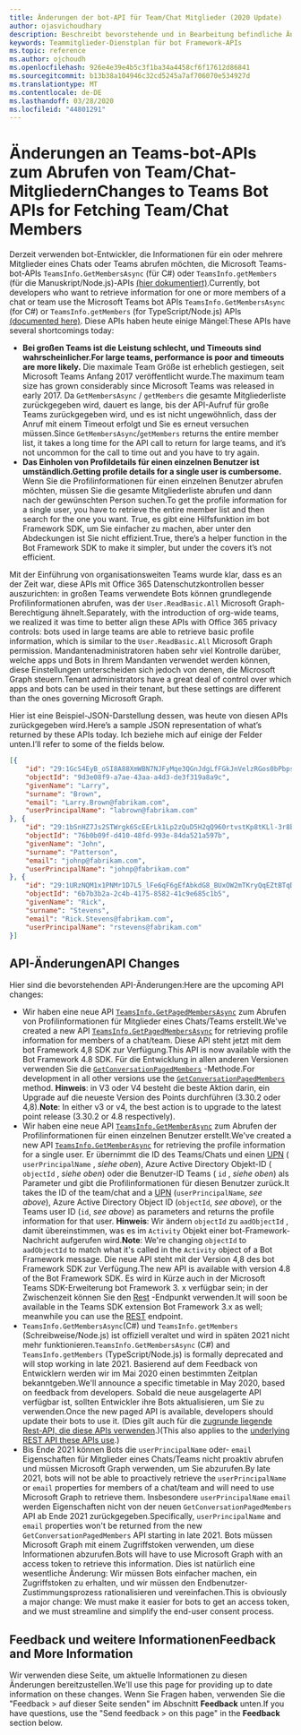 ```yaml
---
title: Änderungen der bot-API für Team/Chat Mitglieder (2020 Update)
author: ojasvichoudhary
description: Beschreibt bevorstehende und in Bearbeitung befindliche Änderungen an den bot-APIs, die zum Abrufen von Mitgliedern von Teams und Chats verwendet werden.
keywords: Teammitglieder-Dienstplan für bot Framework-APIs
ms.topic: reference
ms.author: ojchoudh
ms.openlocfilehash: 926e4e39e4b5c3f1ba34a4458cf6f17612d86841
ms.sourcegitcommit: b13b38a104946c32cd5245a7af706070e534927d
ms.translationtype: MT
ms.contentlocale: de-DE
ms.lasthandoff: 03/28/2020
ms.locfileid: "44801291"
---
```

# <a name="changes-to-teams-bot-apis-for-fetching-teamchat-members"></a><span data-ttu-id="ab55a-104">Änderungen an Teams-bot-APIs zum Abrufen von Team/Chat-Mitgliedern</span><span class="sxs-lookup"><span data-stu-id="ab55a-104">Changes to Teams Bot APIs for Fetching Team/Chat Members</span></span>

<span data-ttu-id="ab55a-105">Derzeit verwenden bot-Entwickler, die Informationen für ein oder mehrere Mitglieder eines Chats oder Teams abrufen möchten, die Microsoft Teams-bot-APIs `TeamsInfo.GetMembersAsync` (für C#) oder `TeamsInfo.getMembers` (für die Manuskript/Node.js)-APIs [(hier dokumentiert)](https://docs.microsoft.com/microsoftteams/platform/bots/how-to/get-teams-context?tabs=dotnet#fetching-the-roster-or-user-profile).</span><span class="sxs-lookup"><span data-stu-id="ab55a-105">Currently, bot developers who want to retrieve information for one or more members of a chat or team use the Microsoft Teams bot APIs `TeamsInfo.GetMembersAsync` (for C#) or `TeamsInfo.getMembers` (for TypeScript/Node.js) APIs [(documented here)](https://docs.microsoft.com/microsoftteams/platform/bots/how-to/get-teams-context?tabs=dotnet#fetching-the-roster-or-user-profile).</span></span> <span data-ttu-id="ab55a-106">Diese APIs haben heute einige Mängel:</span><span class="sxs-lookup"><span data-stu-id="ab55a-106">These APIs have several shortcomings today:</span></span>

* <span data-ttu-id="ab55a-107">**Bei großen Teams ist die Leistung schlecht, und Timeouts sind wahrscheinlicher.**</span><span class="sxs-lookup"><span data-stu-id="ab55a-107">**For large teams, performance is poor and timeouts are more likely.**</span></span> <span data-ttu-id="ab55a-108">Die maximale Team Größe ist erheblich gestiegen, seit Microsoft Teams Anfang 2017 veröffentlicht wurde.</span><span class="sxs-lookup"><span data-stu-id="ab55a-108">The maximum team size has grown considerably since Microsoft Teams was released in early 2017.</span></span> <span data-ttu-id="ab55a-109">Da `GetMembersAsync` / `getMembers` die gesamte Mitgliederliste zurückgegeben wird, dauert es lange, bis der API-Aufruf für große Teams zurückgegeben wird, und es ist nicht ungewöhnlich, dass der Anruf mit einem Timeout erfolgt und Sie es erneut versuchen müssen.</span><span class="sxs-lookup"><span data-stu-id="ab55a-109">Since `GetMembersAsync`/`getMembers` returns the entire member list, it takes a long time for the API call to return for large teams, and it’s not uncommon for the call to time out and you have to try again.</span></span>
* <span data-ttu-id="ab55a-110">**Das Einholen von Profildetails für einen einzelnen Benutzer ist umständlich.**</span><span class="sxs-lookup"><span data-stu-id="ab55a-110">**Getting profile details for a single user is cumbersome.**</span></span> <span data-ttu-id="ab55a-111">Wenn Sie die Profilinformationen für einen einzelnen Benutzer abrufen möchten, müssen Sie die gesamte Mitgliederliste abrufen und dann nach der gewünschten Person suchen.</span><span class="sxs-lookup"><span data-stu-id="ab55a-111">To get the profile information for a single user, you have to retrieve the entire member list and then search for the one you want.</span></span> <span data-ttu-id="ab55a-112">True, es gibt eine Hilfsfunktion im bot Framework SDK, um Sie einfacher zu machen, aber unter den Abdeckungen ist Sie nicht effizient.</span><span class="sxs-lookup"><span data-stu-id="ab55a-112">True, there’s a helper function in the Bot Framework SDK to make it simpler, but under the covers it’s not efficient.</span></span>

<span data-ttu-id="ab55a-113">Mit der Einführung von organisationsweiten Teams wurde klar, dass es an der Zeit war, diese APIs mit Office 365 Datenschutzkontrollen besser auszurichten: in großen Teams verwendete Bots können grundlegende Profilinformationen abrufen, was der `User.ReadBasic.All` Microsoft Graph-Berechtigung ähnelt.</span><span class="sxs-lookup"><span data-stu-id="ab55a-113">Separately, with the introduction of org-wide teams, we realized it was time to better align these APIs with Office 365 privacy controls: bots used in large teams are able to retrieve basic profile information, which is similar to the `User.ReadBasic.All` Microsoft Graph permission.</span></span> <span data-ttu-id="ab55a-114">Mandantenadministratoren haben sehr viel Kontrolle darüber, welche apps und Bots in Ihrem Mandanten verwendet werden können, diese Einstellungen unterscheiden sich jedoch von denen, die Microsoft Graph steuern.</span><span class="sxs-lookup"><span data-stu-id="ab55a-114">Tenant administrators have a great deal of control over which apps and bots can be used in their tenant, but these settings are different than the ones governing Microsoft Graph.</span></span>

<span data-ttu-id="ab55a-115">Hier ist eine Beispiel-JSON-Darstellung dessen, was heute von diesen APIs zurückgegeben wird.</span><span class="sxs-lookup"><span data-stu-id="ab55a-115">Here’s a sample JSON representation of what’s returned by these APIs today.</span></span> <span data-ttu-id="ab55a-116">Ich beziehe mich auf einige der Felder unten.</span><span class="sxs-lookup"><span data-stu-id="ab55a-116">I’ll refer to some of the fields below.</span></span>

```json
[{
    "id": "29:1GcS4EyB_oSI8A88XmWBN7NJFyMqe3QGnJdgLfFGkJnVelzRGos0bPbpsfJjcbAD22bmKc4GMbrY2g4JDrrA8vM06X1-cHHle4zOE6U4ttcc",
    "objectId": "9d3e08f9-a7ae-43aa-a4d3-de3f319a8a9c",
    "givenName": "Larry",
    "surname": "Brown",
    "email": "Larry.Brown@fabrikam.com",
    "userPrincipalName": "labrown@fabrikam.com"
}, {
    "id": "29:1bSnHZ7Js2STWrgk6ScEErLk1Lp2zQuD5H2qQ960rtvstKp8tKLl-3r8b6DoW0QxZimuTxk_kupZ1DBMpvIQQUAZL-PNj0EORDvRZXy8kvWk",
    "objectId": "76b0b09f-d410-48fd-993e-84da521a597b",
    "givenName": "John",
    "surname": "Patterson",
    "email": "johnp@fabrikam.com",
    "userPrincipalName": "johnp@fabrikam.com"
}, {
    "id": "29:1URzNQM1x1PNMr1D7L5_lFe6qF6gEfAbkdG8_BUxOW2mTKryQqEZtBTqDt10-MghkzjYDuUj4KG6nvg5lFAyjOLiGJ4jzhb99WrnI7XKriCs",
    "objectId": "6b7b3b2a-2c4b-4175-8582-41c9e685c1b5",
    "givenName": "Rick",
    "surname": "Stevens",
    "email": "Rick.Stevens@fabrikam.com",
    "userPrincipalName": "rstevens@fabrikam.com"
}]
```

## <a name="api-changes"></a><span data-ttu-id="ab55a-117">API-Änderungen</span><span class="sxs-lookup"><span data-stu-id="ab55a-117">API Changes</span></span>
<span data-ttu-id="ab55a-118">Hier sind die bevorstehenden API-Änderungen:</span><span class="sxs-lookup"><span data-stu-id="ab55a-118">Here are the upcoming API changes:</span></span>

* <span data-ttu-id="ab55a-119">Wir haben eine neue API [`TeamsInfo.GetPagedMembersAsync`](https://docs.microsoft.com/microsoftteams/platform/bots/how-to/get-teams-context?tabs=dotnet#fetching-the-roster-or-user-profile) zum Abrufen von Profilinformationen für Mitglieder eines Chats/Teams erstellt.</span><span class="sxs-lookup"><span data-stu-id="ab55a-119">We've created a new API [`TeamsInfo.GetPagedMembersAsync`](https://docs.microsoft.com/microsoftteams/platform/bots/how-to/get-teams-context?tabs=dotnet#fetching-the-roster-or-user-profile) for retrieving profile information for members of a chat/team.</span></span> <span data-ttu-id="ab55a-120">Diese API steht jetzt mit dem bot Framework 4,8 SDK zur Verfügung.</span><span class="sxs-lookup"><span data-stu-id="ab55a-120">This API is now available with the Bot Framework 4.8 SDK.</span></span> <span data-ttu-id="ab55a-121">Für die Entwicklung in allen anderen Versionen verwenden Sie die [`GetConversationPagedMembers`](https://docs.microsoft.com/dotnet/api/microsoft.bot.connector.conversationsextensions.getconversationpagedmembersasync?view=botbuilder-dotnet-stable) -Methode.</span><span class="sxs-lookup"><span data-stu-id="ab55a-121">For development in all other versions use the [`GetConversationPagedMembers`](https://docs.microsoft.com/dotnet/api/microsoft.bot.connector.conversationsextensions.getconversationpagedmembersasync?view=botbuilder-dotnet-stable) method.</span></span> <span data-ttu-id="ab55a-122">**Hinweis**: in V3 oder V4 besteht die beste Aktion darin, ein Upgrade auf die neueste Version des Points durchführen (3.30.2 oder 4,8).</span><span class="sxs-lookup"><span data-stu-id="ab55a-122">**Note**: In either v3 or v4, the best action is to upgrade to the latest point release (3.30.2 or 4.8 respectively).</span></span> 
* <span data-ttu-id="ab55a-123">Wir haben eine neue API [`TeamsInfo.GetMemberAsync`](https://docs.microsoft.com/microsoftteams/platform/bots/how-to/get-teams-context?tabs=dotnet#get-single-member-details) zum Abrufen der Profilinformationen für einen einzelnen Benutzer erstellt.</span><span class="sxs-lookup"><span data-stu-id="ab55a-123">We've created a new API [`TeamsInfo.GetMemberAsync`](https://docs.microsoft.com/microsoftteams/platform/bots/how-to/get-teams-context?tabs=dotnet#get-single-member-details) for retrieving the profile information for a single user.</span></span> <span data-ttu-id="ab55a-124">Er übernimmt die ID des Teams/Chats und einen [UPN](https://docs.microsoft.com/windows/win32/ad/naming-properties#userprincipalname) ( `userPrincipalName` , *siehe oben*), Azure Active Directory Objekt-ID ( `objectId` , *siehe oben*) oder die Benutzer-ID Teams ( `id` , *siehe oben*) als Parameter und gibt die Profilinformationen für diesen Benutzer zurück.</span><span class="sxs-lookup"><span data-stu-id="ab55a-124">It takes the ID of the team/chat and a [UPN](https://docs.microsoft.com/windows/win32/ad/naming-properties#userprincipalname) (`userPrincipalName`, *see above*), Azure Active Directory Object ID (`objectId`, *see above*), or the Teams user ID (`id`, *see above*) as parameters and returns the profile information for that user.</span></span> <span data-ttu-id="ab55a-125">**Hinweis**: Wir ändern `objectId` zu `aadObjectId` , damit übereinstimmen, was es im `Activity` Objekt einer bot-Framework-Nachricht aufgerufen wird.</span><span class="sxs-lookup"><span data-stu-id="ab55a-125">**Note**: We're changing `objectId` to `aadObjectId` to match what it's called in the `Activity` object of a Bot Framework message.</span></span> <span data-ttu-id="ab55a-126">Die neue API steht mit der Version 4,8 des bot Framework SDK zur Verfügung.</span><span class="sxs-lookup"><span data-stu-id="ab55a-126">The new API is available with version 4.8 of the Bot Framework SDK.</span></span> <span data-ttu-id="ab55a-127">Es wird in Kürze auch in der Microsoft Teams SDK-Erweiterung bot Framework 3. x verfügbar sein; in der Zwischenzeit können Sie den [Rest](https://docs.microsoft.com/microsoftteams/platform/bots/how-to/get-teams-context?tabs=json#get-single-member-details) -Endpunkt verwenden.</span><span class="sxs-lookup"><span data-stu-id="ab55a-127">It will soon be available in the Teams SDK extension Bot Framework 3.x as well; meanwhile you can use the [REST](https://docs.microsoft.com/microsoftteams/platform/bots/how-to/get-teams-context?tabs=json#get-single-member-details) endpoint.</span></span>
* <span data-ttu-id="ab55a-128">`TeamsInfo.GetMembersAsync`(C#) und `TeamsInfo.getMembers` (Schreibweise/Node.js) ist offiziell veraltet und wird in späten 2021 nicht mehr funktionieren.</span><span class="sxs-lookup"><span data-stu-id="ab55a-128">`TeamsInfo.GetMembersAsync` (C#) and `TeamsInfo.getMembers` (TypeScript/Node.js) is formally deprecated and will stop working in late 2021.</span></span> <span data-ttu-id="ab55a-129">Basierend auf dem Feedback von Entwicklern werden wir im Mai 2020 einen bestimmten Zeitplan bekanntgeben.</span><span class="sxs-lookup"><span data-stu-id="ab55a-129">We'll announce a specific timetable in May 2020, based on feedback from developers.</span></span> <span data-ttu-id="ab55a-130">Sobald die neue ausgelagerte API verfügbar ist, sollten Entwickler ihre Bots aktualisieren, um Sie zu verwenden.</span><span class="sxs-lookup"><span data-stu-id="ab55a-130">Once the new paged API is available, developers should update their bots to use it.</span></span> <span data-ttu-id="ab55a-131">(Dies gilt auch für die [zugrunde liegende Rest-API, die diese APIs verwenden](https://docs.microsoft.com/microsoftteams/platform/bots/how-to/get-teams-context?tabs=json#tabpanel_CeZOj-G++Q_json).)</span><span class="sxs-lookup"><span data-stu-id="ab55a-131">(This also applies to the [underlying REST API these APIs use](https://docs.microsoft.com/microsoftteams/platform/bots/how-to/get-teams-context?tabs=json#tabpanel_CeZOj-G++Q_json).)</span></span>
* <span data-ttu-id="ab55a-132">Bis Ende 2021 können Bots die `userPrincipalName` oder- `email` Eigenschaften für Mitglieder eines Chats/Teams nicht proaktiv abrufen und müssen Microsoft Graph verwenden, um Sie abzurufen.</span><span class="sxs-lookup"><span data-stu-id="ab55a-132">By late 2021, bots will not be able to proactively retrieve the `userPrincipalName` or `email` properties for members of a chat/team and will need to use Microsoft Graph to retrieve them.</span></span> <span data-ttu-id="ab55a-133">Insbesondere `userPrincipalName` `email` werden Eigenschaften nicht von der neuen `GetConversationPagedMembers` API ab Ende 2021 zurückgegeben.</span><span class="sxs-lookup"><span data-stu-id="ab55a-133">Specifically, `userPrincipalName` and `email` properties won't be returned from the new `GetConversationPagedMembers` API starting in late 2021.</span></span> <span data-ttu-id="ab55a-134">Bots müssen Microsoft Graph mit einem Zugriffstoken verwenden, um diese Informationen abzurufen.</span><span class="sxs-lookup"><span data-stu-id="ab55a-134">Bots will have to use Microsoft Graph with an access token to retrieve this information.</span></span> <span data-ttu-id="ab55a-135">Dies ist natürlich eine wesentliche Änderung: Wir müssen Bots einfacher machen, ein Zugriffstoken zu erhalten, und wir müssen den Endbenutzer-Zustimmungsprozess rationalisieren und vereinfachen.</span><span class="sxs-lookup"><span data-stu-id="ab55a-135">This is obviously a major change: We must make it easier for bots to get an access token, and we must streamline and simplify the end-user consent process.</span></span>

## <a name="feedback-and-more-information"></a><span data-ttu-id="ab55a-136">Feedback und weitere Informationen</span><span class="sxs-lookup"><span data-stu-id="ab55a-136">Feedback and More Information</span></span>
<span data-ttu-id="ab55a-137">Wir verwenden diese Seite, um aktuelle Informationen zu diesen Änderungen bereitzustellen.</span><span class="sxs-lookup"><span data-stu-id="ab55a-137">We'll use this page for providing up to date information on these changes.</span></span> <span data-ttu-id="ab55a-138">Wenn Sie Fragen haben, verwenden Sie die "Feedback > auf dieser Seite senden" im Abschnitt **Feedback** unten.</span><span class="sxs-lookup"><span data-stu-id="ab55a-138">If you have questions, use the "Send feedback > on this page" in the **Feedback** section below.</span></span> 
